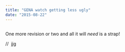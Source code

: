 ```yaml
---
title: "GENA watch getting less ugly"
date: "2015-08-22"
---
```


<div class="content">
<p><img alt="" src="/preposterous/assets/58-img_2254.jpg"/></p>
<p>One more revision or two and all it will <em>need</em> is a strap!</p>
<p>//  jjg</p>
</div>
